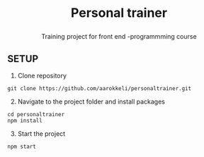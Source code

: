 # <p align="center">Personal trainer</p>

<p align="center">Training project for front end -programmming course</p>

## SETUP

1. Clone repository
```
git clone https://github.com/aarokkeli/personaltrainer.git
```

2. Navigate to the project folder and install packages
```
cd personaltrainer
npm install
```

3. Start the project
```
npm start
```
